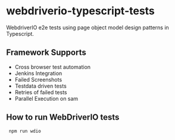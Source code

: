 # webdriverio-typescript-tests

WebdriverIO e2e tests using page object model design patterns in Typescript.

## Framework Supports

- Cross browser test automation
- Jenkins Integration
- Failed Screenshots
- Testdata driven tests
- Retries of failed tests
- Parallel Execution on sam

## How to run WebDriverIO tests

```
 npm run wdio
```
